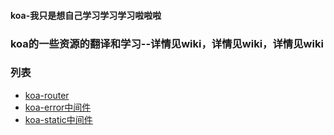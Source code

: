 #### koa-我只是想自己学习学习学习啦啦啦
### koa的一些资源的翻译和学习--详情见wiki，详情见wiki，详情见wiki

### 列表
* [koa-router](https://github.com/seeyou404/koa-what-fuck/wiki/koa-router)
* [koa-error中间件](https://github.com/seeyou404/koa-what-fuck/wiki/koa-error%E4%B8%AD%E9%97%B4%E4%BB%B6)
* [koa-static中间件](https://github.com/seeyou404/koa-what-fuck/wiki/koa-static%E4%B8%AD%E9%97%B4%E4%BB%B6)
